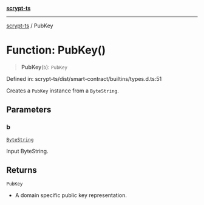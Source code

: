 [**scrypt-ts**](../README.md)

***

[scrypt-ts](../globals.md) / PubKey

# Function: PubKey()

> **PubKey**(`b`): `PubKey`

Defined in: scrypt-ts/dist/smart-contract/builtins/types.d.ts:51

Creates a `PubKey` instance from a `ByteString`.

## Parameters

### b

[`ByteString`](../type-aliases/ByteString.md)

Input ByteString.

## Returns

`PubKey`

- A domain specific public key representation.

